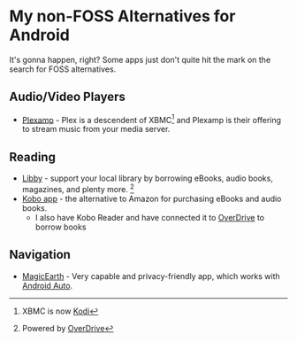 # My non-FOSS Alternatives for Android

It's gonna happen, right? Some apps just don't quite hit the mark on the search for FOSS alternatives.

## Audio/Video Players

- [Plexamp](https://www.plex.tv/plexamp/) - Plex is a descendent of XBMC[^1] and Plexamp is their offering to stream music from your media server.

## Reading

- [Libby](https://libbyapp.com) - support your local library by borrowing eBooks, audio books, magazines, and plenty more. [^2]
- [Kobo app](https://www.kobo.com/) - the alternative to Amazon for purchasing eBooks and audio books.
  - I also have Kobo Reader and have connected it to [OverDrive] to borrow books

## Navigation

- [MagicEarth](https://www.magicearth.com/) - Very capable and privacy-friendly app, which works with [Android Auto].

[Android Auto]: https://www.android.com/auto/
[OverDrive]: https://www.overdrive.com/apps/libby
[^1]: XBMC is now [Kodi](https://kodi.tv/)
[^2]: Powered by [OverDrive]
